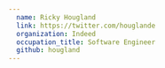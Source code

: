 ```yaml
---
  name: Ricky Hougland
  link: https://twitter.com/houglande
  organization: Indeed
  occupation_title: Software Engineer
  github: hougland
---
```

